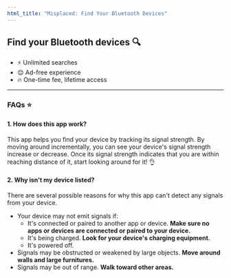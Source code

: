 ```yaml
---
html_title: "Misplaced: Find Your Bluetooth Devices"
---
```


## Find your Bluetooth devices 🔍

- ⚡️ Unlimited searches
- 😌 Ad-free experience
- 🔥 One-time fee, lifetime access

---

### FAQs ⭐️

#### 1. How does this app work?

This app helps you find your device by tracking its signal strength. By moving around incrementally, you can see your device's signal strength increase or decrease. Once its signal strength indicates that you are within reaching distance of it, start looking around for it! 👌

#### 2. Why isn't my device listed?

There are several possible reasons for why this app can't detect any signals from your device.

- Your device may not emit signals if:
  - It's connected or paired to another app or device. **Make sure no apps or devices are connected or paired to your device.**
  - It's being charged. **Look for your device's charging equipment.**
  - It's powered off.
- Signals may be obstructed or weakened by large objects. **Move around walls and large furnitures.**
- Signals may be out of range. **Walk toward other areas.**
